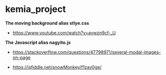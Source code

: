 # kemia_project
__The moving background alias stlye.css__
* https://www.youtube.com/watch?v=aywzn9cf-_U

__The Javascript alias nagyito.js__
* https://stackoverflow.com/questions/47798971/several-modal-images-on-page

* https://jsfiddle.net/snowMonkey/f1zav0ge/
